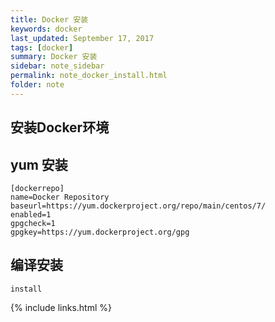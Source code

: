 ```yaml
---
title: Docker 安装 
keywords: docker 
last_updated: September 17, 2017
tags: [docker]
summary: Docker 安装 
sidebar: note_sidebar
permalink: note_docker_install.html
folder: note 
---
```


## 安装Docker环境


##  yum 安装

```
[dockerrepo]  
name=Docker Repository  
baseurl=https://yum.dockerproject.org/repo/main/centos/7/ 
enabled=1  
gpgcheck=1  
gpgkey=https://yum.dockerproject.org/gpg  
```

## 编译安装

```
install
```

{% include links.html %}
